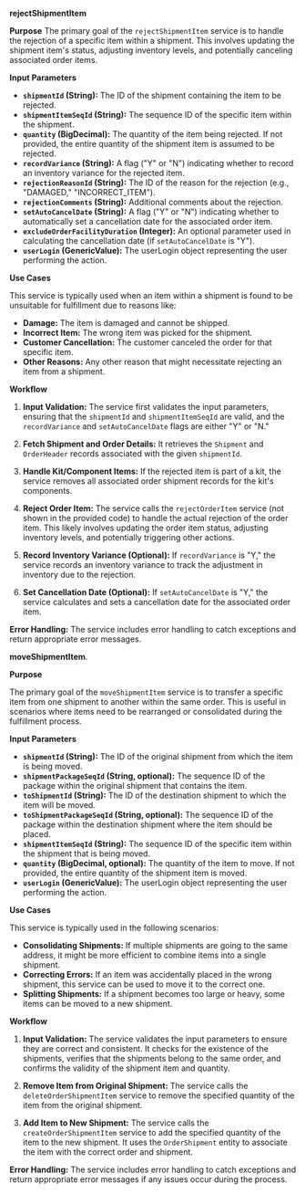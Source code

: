 **rejectShipmentItem** 

**Purpose**
The primary goal of the `rejectShipmentItem` service is to handle the rejection of a specific item within a shipment. This involves updating the shipment item's status, adjusting inventory levels, and potentially canceling associated order items.

**Input Parameters**

*   **`shipmentId` (String):** The ID of the shipment containing the item to be rejected.
*   **`shipmentItemSeqId` (String):** The sequence ID of the specific item within the shipment.
*   **`quantity` (BigDecimal):** The quantity of the item being rejected. If not provided, the entire quantity of the shipment item is assumed to be rejected.
*   **`recordVariance` (String):** A flag ("Y" or "N") indicating whether to record an inventory variance for the rejected item.
*   **`rejectionReasonId` (String):** The ID of the reason for the rejection (e.g., "DAMAGED," "INCORRECT_ITEM").
*   **`rejectionComments` (String):** Additional comments about the rejection.
*   **`setAutoCancelDate` (String):** A flag ("Y" or "N") indicating whether to automatically set a cancellation date for the associated order item.
*   **`excludeOrderFacilityDuration` (Integer):** An optional parameter used in calculating the cancellation date (if `setAutoCancelDate` is "Y").
*   **`userLogin` (GenericValue):** The userLogin object representing the user performing the action.

**Use Cases**

This service is typically used when an item within a shipment is found to be unsuitable for fulfillment due to reasons like:

*   **Damage:** The item is damaged and cannot be shipped.
*   **Incorrect Item:** The wrong item was picked for the shipment.
*   **Customer Cancellation:** The customer canceled the order for that specific item.
*   **Other Reasons:** Any other reason that might necessitate rejecting an item from a shipment.

**Workflow**

1.  **Input Validation:** The service first validates the input parameters, ensuring that the `shipmentId` and `shipmentItemSeqId` are valid, and the `recordVariance` and `setAutoCancelDate` flags are either "Y" or "N."

2.  **Fetch Shipment and Order Details:** It retrieves the `Shipment` and `OrderHeader` records associated with the given `shipmentId`.

3.  **Handle Kit/Component Items:** If the rejected item is part of a kit, the service removes all associated order shipment records for the kit's components.

4.  **Reject Order Item:** The service calls the `rejectOrderItem` service (not shown in the provided code) to handle the actual rejection of the order item. This likely involves updating the order item status, adjusting inventory levels, and potentially triggering other actions.

5.  **Record Inventory Variance (Optional):** If `recordVariance` is "Y," the service records an inventory variance to track the adjustment in inventory due to the rejection.

6.  **Set Cancellation Date (Optional):** If `setAutoCancelDate` is "Y," the service calculates and sets a cancellation date for the associated order item.

**Error Handling:** The service includes error handling to catch exceptions and return appropriate error messages.

**moveShipmentItem**.

**Purpose**

The primary goal of the `moveShipmentItem` service is to transfer a specific item from one shipment to another within the same order. This is useful in scenarios where items need to be rearranged or consolidated during the fulfillment process.

**Input Parameters**

*   **`shipmentId` (String):** The ID of the original shipment from which the item is being moved.
*   **`shipmentPackageSeqId` (String, optional):** The sequence ID of the package within the original shipment that contains the item.
*   **`toShipmentId` (String):** The ID of the destination shipment to which the item will be moved.
*   **`toShipmentPackageSeqId` (String, optional):** The sequence ID of the package within the destination shipment where the item should be placed.
*   **`shipmentItemSeqId` (String):** The sequence ID of the specific item within the shipment that is being moved.
*   **`quantity` (BigDecimal, optional):** The quantity of the item to move. If not provided, the entire quantity of the shipment item is moved.
*   **`userLogin` (GenericValue):** The userLogin object representing the user performing the action.

**Use Cases**

This service is typically used in the following scenarios:

*   **Consolidating Shipments:** If multiple shipments are going to the same address, it might be more efficient to combine items into a single shipment.
*   **Correcting Errors:** If an item was accidentally placed in the wrong shipment, this service can be used to move it to the correct one.
*   **Splitting Shipments:** If a shipment becomes too large or heavy, some items can be moved to a new shipment.

**Workflow**

1.  **Input Validation:** The service validates the input parameters to ensure they are correct and consistent. It checks for the existence of the shipments, verifies that the shipments belong to the same order, and confirms the validity of the shipment item and quantity.

2.  **Remove Item from Original Shipment:** The service calls the `deleteOrderShipmentItem` service to remove the specified quantity of the item from the original shipment.

3.  **Add Item to New Shipment:** The service calls the `createOrderShipmentItem` service to add the specified quantity of the item to the new shipment. It uses the `OrderShipment` entity to associate the item with the correct order and shipment.

**Error Handling:** The service includes error handling to catch exceptions and return appropriate error messages if any issues occur during the process.

